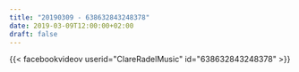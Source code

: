 ```yaml
---
title: "20190309 - 638632843248378"
date: 2019-03-09T12:00:00+02:00
draft: false
---
```


{{< facebookvideov userid="ClareRadelMusic" id="638632843248378" >}}